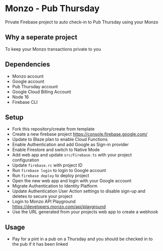 # Monzo - Pub Thursday

Private Firebase project to auto check-in to Pub Thursday using your Monzo

## Why a seperate project
To keep your Monzo transactions private to you

## Dependencies
* Monzo account
* Google account
* Pub Thursday account
* Google Cloud Billing Account
* Node 16
* Firebase CLI

## Setup
* Fork this repository/create from template
* Create a new firebase project https://console.firebase.google.com/
* Update to Blaze plan to enable Cloud Functions
* Enable Authentication and add Google as Sign-in provider
* Enable Firestore and switch to Native Mode
* Add web app and update `src/Firebase.ts` with your project configuration
* Update `firebase.rc` with project ID
* Run `firebase login` to login to Google account
* Run `firebase deploy` to deploy project
* Open the new web app and login with your Google account
* Migrate Authentication to Identity Platform
* Update Authentication User Action settings to disable sign-up and deletes to secure your project
* Login to Monzo API Playground https://developers.monzo.com/api/playground
* Use the URL generated from your projects web app to create a webhook

## Usage
* Pay for a pint in a pub on a Thursday and you should be checked in to the pub if it has been linked
